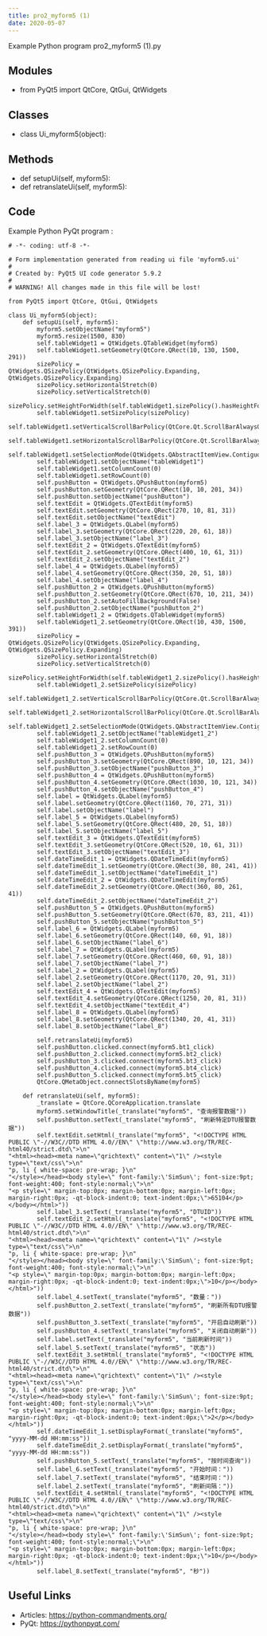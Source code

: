 ```yaml
---
title: pro2_myform5 (1)
date: 2020-05-07
---
```

Example Python program pro2_myform5 (1).py

## Modules

* from PyQt5 import QtCore, QtGui, QtWidgets

## Classes

* class Ui_myform5(object):

## Methods

* def setupUi(self, myform5):
* def retranslateUi(self, myform5):

## Code

Example Python PyQt program :

    # -*- coding: utf-8 -*-
    
    # Form implementation generated from reading ui file 'myform5.ui'
    #
    # Created by: PyQt5 UI code generator 5.9.2
    #
    # WARNING! All changes made in this file will be lost!
    
    from PyQt5 import QtCore, QtGui, QtWidgets
    
    class Ui_myform5(object):
        def setupUi(self, myform5):
            myform5.setObjectName("myform5")
            myform5.resize(1500, 830)
            self.tableWidget1 = QtWidgets.QTableWidget(myform5)
            self.tableWidget1.setGeometry(QtCore.QRect(10, 130, 1500, 291))
            sizePolicy = QtWidgets.QSizePolicy(QtWidgets.QSizePolicy.Expanding, QtWidgets.QSizePolicy.Expanding)
            sizePolicy.setHorizontalStretch(0)
            sizePolicy.setVerticalStretch(0)
            sizePolicy.setHeightForWidth(self.tableWidget1.sizePolicy().hasHeightForWidth())
            self.tableWidget1.setSizePolicy(sizePolicy)
            self.tableWidget1.setVerticalScrollBarPolicy(QtCore.Qt.ScrollBarAlwaysOn)
            self.tableWidget1.setHorizontalScrollBarPolicy(QtCore.Qt.ScrollBarAlwaysOn)
            self.tableWidget1.setSelectionMode(QtWidgets.QAbstractItemView.ContiguousSelection)
            self.tableWidget1.setObjectName("tableWidget1")
            self.tableWidget1.setColumnCount(0)
            self.tableWidget1.setRowCount(0)
            self.pushButton = QtWidgets.QPushButton(myform5)
            self.pushButton.setGeometry(QtCore.QRect(10, 10, 201, 34))
            self.pushButton.setObjectName("pushButton")
            self.textEdit = QtWidgets.QTextEdit(myform5)
            self.textEdit.setGeometry(QtCore.QRect(270, 10, 81, 31))
            self.textEdit.setObjectName("textEdit")
            self.label_3 = QtWidgets.QLabel(myform5)
            self.label_3.setGeometry(QtCore.QRect(220, 20, 61, 18))
            self.label_3.setObjectName("label_3")
            self.textEdit_2 = QtWidgets.QTextEdit(myform5)
            self.textEdit_2.setGeometry(QtCore.QRect(400, 10, 61, 31))
            self.textEdit_2.setObjectName("textEdit_2")
            self.label_4 = QtWidgets.QLabel(myform5)
            self.label_4.setGeometry(QtCore.QRect(350, 20, 51, 18))
            self.label_4.setObjectName("label_4")
            self.pushButton_2 = QtWidgets.QPushButton(myform5)
            self.pushButton_2.setGeometry(QtCore.QRect(670, 10, 211, 34))
            self.pushButton_2.setAutoFillBackground(False)
            self.pushButton_2.setObjectName("pushButton_2")
            self.tableWidget1_2 = QtWidgets.QTableWidget(myform5)
            self.tableWidget1_2.setGeometry(QtCore.QRect(10, 430, 1500, 391))
            sizePolicy = QtWidgets.QSizePolicy(QtWidgets.QSizePolicy.Expanding, QtWidgets.QSizePolicy.Expanding)
            sizePolicy.setHorizontalStretch(0)
            sizePolicy.setVerticalStretch(0)
            sizePolicy.setHeightForWidth(self.tableWidget1_2.sizePolicy().hasHeightForWidth())
            self.tableWidget1_2.setSizePolicy(sizePolicy)
            self.tableWidget1_2.setVerticalScrollBarPolicy(QtCore.Qt.ScrollBarAlwaysOn)
            self.tableWidget1_2.setHorizontalScrollBarPolicy(QtCore.Qt.ScrollBarAlwaysOn)
            self.tableWidget1_2.setSelectionMode(QtWidgets.QAbstractItemView.ContiguousSelection)
            self.tableWidget1_2.setObjectName("tableWidget1_2")
            self.tableWidget1_2.setColumnCount(0)
            self.tableWidget1_2.setRowCount(0)
            self.pushButton_3 = QtWidgets.QPushButton(myform5)
            self.pushButton_3.setGeometry(QtCore.QRect(890, 10, 121, 34))
            self.pushButton_3.setObjectName("pushButton_3")
            self.pushButton_4 = QtWidgets.QPushButton(myform5)
            self.pushButton_4.setGeometry(QtCore.QRect(1030, 10, 121, 34))
            self.pushButton_4.setObjectName("pushButton_4")
            self.label = QtWidgets.QLabel(myform5)
            self.label.setGeometry(QtCore.QRect(1160, 70, 271, 31))
            self.label.setObjectName("label")
            self.label_5 = QtWidgets.QLabel(myform5)
            self.label_5.setGeometry(QtCore.QRect(480, 20, 51, 18))
            self.label_5.setObjectName("label_5")
            self.textEdit_3 = QtWidgets.QTextEdit(myform5)
            self.textEdit_3.setGeometry(QtCore.QRect(520, 10, 61, 31))
            self.textEdit_3.setObjectName("textEdit_3")
            self.dateTimeEdit_1 = QtWidgets.QDateTimeEdit(myform5)
            self.dateTimeEdit_1.setGeometry(QtCore.QRect(30, 80, 241, 41))
            self.dateTimeEdit_1.setObjectName("dateTimeEdit_1")
            self.dateTimeEdit_2 = QtWidgets.QDateTimeEdit(myform5)
            self.dateTimeEdit_2.setGeometry(QtCore.QRect(360, 80, 261, 41))
            self.dateTimeEdit_2.setObjectName("dateTimeEdit_2")
            self.pushButton_5 = QtWidgets.QPushButton(myform5)
            self.pushButton_5.setGeometry(QtCore.QRect(670, 83, 211, 41))
            self.pushButton_5.setObjectName("pushButton_5")
            self.label_6 = QtWidgets.QLabel(myform5)
            self.label_6.setGeometry(QtCore.QRect(140, 60, 91, 18))
            self.label_6.setObjectName("label_6")
            self.label_7 = QtWidgets.QLabel(myform5)
            self.label_7.setGeometry(QtCore.QRect(460, 60, 91, 18))
            self.label_7.setObjectName("label_7")
            self.label_2 = QtWidgets.QLabel(myform5)
            self.label_2.setGeometry(QtCore.QRect(1170, 20, 91, 31))
            self.label_2.setObjectName("label_2")
            self.textEdit_4 = QtWidgets.QTextEdit(myform5)
            self.textEdit_4.setGeometry(QtCore.QRect(1250, 20, 81, 31))
            self.textEdit_4.setObjectName("textEdit_4")
            self.label_8 = QtWidgets.QLabel(myform5)
            self.label_8.setGeometry(QtCore.QRect(1340, 20, 41, 31))
            self.label_8.setObjectName("label_8")
    
            self.retranslateUi(myform5)
            self.pushButton.clicked.connect(myform5.bt1_click)
            self.pushButton_2.clicked.connect(myform5.bt2_click)
            self.pushButton_3.clicked.connect(myform5.bt3_click)
            self.pushButton_4.clicked.connect(myform5.bt4_click)
            self.pushButton_5.clicked.connect(myform5.bt5_click)
            QtCore.QMetaObject.connectSlotsByName(myform5)
    
        def retranslateUi(self, myform5):
            _translate = QtCore.QCoreApplication.translate
            myform5.setWindowTitle(_translate("myform5", "查询报警数据"))
            self.pushButton.setText(_translate("myform5", "刷新特定DTU报警数据"))
            self.textEdit.setHtml(_translate("myform5", "<!DOCTYPE HTML PUBLIC \"-//W3C//DTD HTML 4.0//EN\" \"http://www.w3.org/TR/REC-html40/strict.dtd\">\n"
    "<html><head><meta name=\"qrichtext\" content=\"1\" /><style type=\"text/css\">\n"
    "p, li { white-space: pre-wrap; }\n"
    "</style></head><body style=\" font-family:\'SimSun\'; font-size:9pt; font-weight:400; font-style:normal;\">\n"
    "<p style=\" margin-top:0px; margin-bottom:0px; margin-left:0px; margin-right:0px; -qt-block-indent:0; text-indent:0px;\">65104</p></body></html>"))
            self.label_3.setText(_translate("myform5", "DTUID"))
            self.textEdit_2.setHtml(_translate("myform5", "<!DOCTYPE HTML PUBLIC \"-//W3C//DTD HTML 4.0//EN\" \"http://www.w3.org/TR/REC-html40/strict.dtd\">\n"
    "<html><head><meta name=\"qrichtext\" content=\"1\" /><style type=\"text/css\">\n"
    "p, li { white-space: pre-wrap; }\n"
    "</style></head><body style=\" font-family:\'SimSun\'; font-size:9pt; font-weight:400; font-style:normal;\">\n"
    "<p style=\" margin-top:0px; margin-bottom:0px; margin-left:0px; margin-right:0px; -qt-block-indent:0; text-indent:0px;\">10</p></body></html>"))
            self.label_4.setText(_translate("myform5", "数量："))
            self.pushButton_2.setText(_translate("myform5", "刷新所有DTU报警数据"))
            self.pushButton_3.setText(_translate("myform5", "开启自动刷新"))
            self.pushButton_4.setText(_translate("myform5", "关闭自动刷新"))
            self.label.setText(_translate("myform5", "当前刷新时间"))
            self.label_5.setText(_translate("myform5", "状态"))
            self.textEdit_3.setHtml(_translate("myform5", "<!DOCTYPE HTML PUBLIC \"-//W3C//DTD HTML 4.0//EN\" \"http://www.w3.org/TR/REC-html40/strict.dtd\">\n"
    "<html><head><meta name=\"qrichtext\" content=\"1\" /><style type=\"text/css\">\n"
    "p, li { white-space: pre-wrap; }\n"
    "</style></head><body style=\" font-family:\'SimSun\'; font-size:9pt; font-weight:400; font-style:normal;\">\n"
    "<p style=\" margin-top:0px; margin-bottom:0px; margin-left:0px; margin-right:0px; -qt-block-indent:0; text-indent:0px;\">2</p></body></html>"))
            self.dateTimeEdit_1.setDisplayFormat(_translate("myform5", "yyyy-MM-dd HH:mm:ss"))
            self.dateTimeEdit_2.setDisplayFormat(_translate("myform5", "yyyy-MM-dd HH:mm:ss"))
            self.pushButton_5.setText(_translate("myform5", "按时间查询"))
            self.label_6.setText(_translate("myform5", "开始时间："))
            self.label_7.setText(_translate("myform5", "结束时间："))
            self.label_2.setText(_translate("myform5", "刷新间隔："))
            self.textEdit_4.setHtml(_translate("myform5", "<!DOCTYPE HTML PUBLIC \"-//W3C//DTD HTML 4.0//EN\" \"http://www.w3.org/TR/REC-html40/strict.dtd\">\n"
    "<html><head><meta name=\"qrichtext\" content=\"1\" /><style type=\"text/css\">\n"
    "p, li { white-space: pre-wrap; }\n"
    "</style></head><body style=\" font-family:\'SimSun\'; font-size:9pt; font-weight:400; font-style:normal;\">\n"
    "<p style=\" margin-top:0px; margin-bottom:0px; margin-left:0px; margin-right:0px; -qt-block-indent:0; text-indent:0px;\">10</p></body></html>"))
            self.label_8.setText(_translate("myform5", "秒"))
    
    

## Useful Links

- Articles: https://python-commandments.org/
- PyQt: https://pythonpyqt.com/
